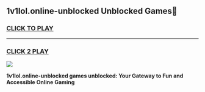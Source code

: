 
## 1v1lol.online-unblocked Unblocked Games👋
<h3>
<a href="https://news.freeplayer.one?title=1v1lol.online-unblocked&ref=16F">CLICK TO PLAY</a></h3>
<hr>

<h3>
<a href="https://news.freeplayer.one?title=1v1lol.online-unblocked&ref=16F">CLICK 2 PLAY</a>
  
</h3>

<a href="https://news.freeplayer.one?title=1v1lol.online-unblocked&ref=16F/"><img src="https://clearcache.store/games.png"></a>


**1v1lol.online-unblocked games unblocked: Your Gateway to Fun and Accessible Online Gaming**
